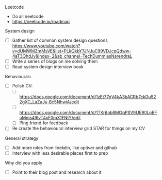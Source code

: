 
Leetcode
- Do all neetcode
- https://neetcode.io/roadmap

System design
- [ ] Gather list of common system design questions https://www.youtube.com/watch?v=dUMWMZmMsVE&list=PLkQkbY7JNJuC99VDJcpQdww-4aT3QhdJv&index=2&ab_channel=TechDummiesNarendraL 
- [ ] Write a series of blogs on me solving them
- [ ] Read system design interview book

Behavioural+
- [ ] Polish CV:
	- [ ] https://docs.google.com/document/d/1zEt77qV4kA3bACRb7ckDu522gXC_LaZaJu-Bc5NhwiA/edit
	- [ ] https://docs.google.com/document/d/1TKrjtob6MOqPSV9UE90LqEFuMms49IvT4xF0mX1FNtY/edit
	- [ ] Ping friend for feedback
- [ ] Re create the behavioural interview grid STAR for things on my CV

General strategy
- [ ] Add more roles from linekdin, like optiver and github
- [ ] Interview with less desirable places first to prep

Why did you apply
- [ ] Point to their blog post and research about it

